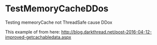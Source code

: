 # TestMemoryCacheDDos
Testing memeoryCache not ThreadSafe cause DDox

This example of from here: http://blog.darkthread.net/post-2016-04-12-improved-getcachabledata.aspx 

